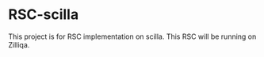 # RSC-scilla
This project is for RSC implementation on scilla. This RSC will be running on Zilliqa.
